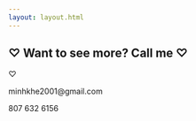 ```yaml
---
layout: layout.html
---
```

<div class="left contact">     
</div>
<div class="right single">
<h2>♡ Want to see more? Call me ♡</h2>
<p>♡</p>
<p>minhkhe2001<span class="emailicon">@</span>gmail.com</p>
<p>807 632 6156</p>
</div>
